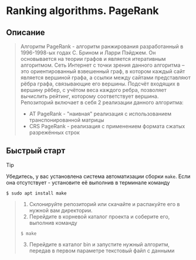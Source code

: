 # **Ranking algorithms. PageRank**
## Описание
> Алгоритм PageRank - алгоритм ранжирования разработанный в 1996-1998-ых годах С. Брином и Ларри Пэйджем. Он основывается на теории графов и является итеративным алгоритмом. Сеть Интернет с точки зрения данного алгоритма – это ориентированный взвешенный граф, в котором каждый сайт является вершиной графа, а ссылки между сайтами представляют рёбра графа, связывающие его вершины. Подсчёт входящих в вершину рёбер, с учётом веса каждого ребра, позволяет вычислить рейтинг, которому соответствует вершина.
Репозиторий включает в себя 2 реализации данного алгоритма:
> + AT PageRank - "наивная" реализация с использованием транспонированной матрицы
> + CRS PageRank - реализация с применением формата сжатых разрежённых строк
## Быстрый старт
> [!TIP]  
> Убедитесь, у вас установлена система автоматизации сборки `make`. Если она отсутствует - установите её выполнив в терминале команду
> ```
> $ sudo apt install make
> ```

> 1. Склонируйте репозиторий или скачайте и распакуйте его в нужной вам директории.
> 2. Перейдите в корневой каталог проекта и соберите его, выполнив команду 
> ```
> $ make
> ```
> 3. Перейдите в каталог bin и запустите нужный алгоритм, передав в первом параметре текстовый файл с данными